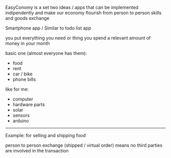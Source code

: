
EasyConomy is a set two ideas / apps that can be implemented indipendently and make our economy flourish from person to person skills and goods exchange


Smartphone app / Similar to todo list app

you put everything you need or thing you spend a relevant amount of money in your month

basic one (almost everyone has them):
- food
- rent
- car / bike
- phone bills


like for me:

- computer
- hardware parts
- solar
- sensors
- arduino



----------------------

Example: for selling and shipping food



person to person exchange (shipped / virtual order) means no third parties are involved in the transaction


